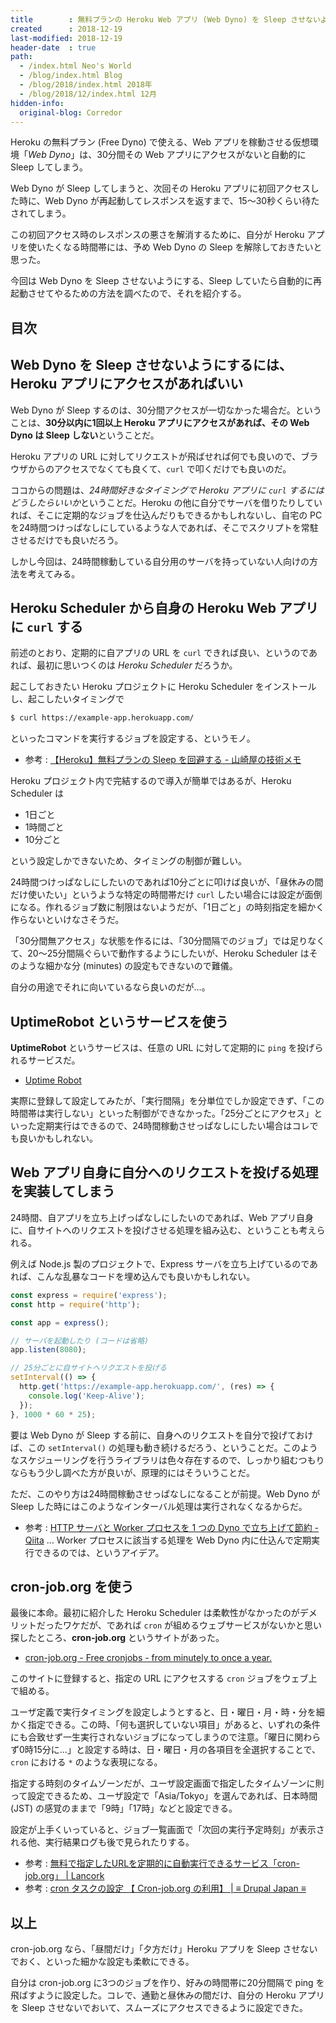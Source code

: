 ```yaml
---
title        : 無料プランの Heroku Web アプリ (Web Dyno) を Sleep させないようにするには cron-job.org が良いかも
created      : 2018-12-19
last-modified: 2018-12-19
header-date  : true
path:
  - /index.html Neo's World
  - /blog/index.html Blog
  - /blog/2018/index.html 2018年
  - /blog/2018/12/index.html 12月
hidden-info:
  original-blog: Corredor
---
```


Heroku の無料プラン (Free Dyno) で使える、Web アプリを稼動させる仮想環境「*Web Dyno*」は、30分間その Web アプリにアクセスがないと自動的に Sleep してしまう。

Web Dyno が Sleep してしまうと、次回その Heroku アプリに初回アクセスした時に、Web Dyno が再起動してレスポンスを返すまで、15〜30秒くらい待たされてしまう。

この初回アクセス時のレスポンスの悪さを解消するために、自分が Heroku アプリを使いたくなる時間帯には、予め Web Dyno の Sleep を解除しておきたいと思った。

今回は Web Dyno を Sleep させないようにする、Sleep していたら自動的に再起動させてやるための方法を調べたので、それを紹介する。

## 目次

## Web Dyno を Sleep させないようにするには、Heroku アプリにアクセスがあればいい

Web Dyno が Sleep するのは、30分間アクセスが一切なかった場合だ。ということは、**30分以内に1回以上 Heroku アプリにアクセスがあれば、その Web Dyno は Sleep しない**ということだ。

Heroku アプリの URL に対してリクエストが飛ばせれば何でも良いので、ブラウザからのアクセスでなくても良くて、`curl` で叩くだけでも良いのだ。

ココからの問題は、*24時間好きなタイミングで Heroku アプリに `curl` するにはどうしたらいいか*ということだ。Heroku の他に自分でサーバを借りたりしていれば、そこに定期的なジョブを仕込んだりもできるかもしれないし、自宅の PC を24時間つけっぱなしにしているような人であれば、そこでスクリプトを常駐させるだけでも良いだろう。

しかし今回は、24時間稼動している自分用のサーバを持っていない人向けの方法を考えてみる。

## Heroku Scheduler から自身の Heroku Web アプリに `curl` する

前述のとおり、定期的に自アプリの URL を `curl` できれば良い、というのであれば、最初に思いつくのは *Heroku Scheduler* だろうか。

起こしておきたい Heroku プロジェクトに Heroku Scheduler をインストールし、起こしたいタイミングで

```bash
$ curl https://example-app.herokuapp.com/
```

といったコマンドを実行するジョブを設定する、というモノ。

- 参考 : [【Heroku】無料プランの Sleep を回避する - 山崎屋の技術メモ](https://www.shookuro.com/entry/2018/05/05/112133)

Heroku プロジェクト内で完結するので導入が簡単ではあるが、Heroku Scheduler は

- 1日ごと
- 1時間ごと
- 10分ごと

という設定しかできないため、タイミングの制御が難しい。

24時間つけっぱなしにしたいのであれば10分ごとに叩けば良いが、「昼休みの間だけ使いたい」というような特定の時間帯だけ `curl` したい場合には設定が面倒になる。作れるジョブ数に制限はないようだが、「1日ごと」の時刻指定を細かく作らないといけなさそうだ。

「30分間無アクセス」な状態を作るには、「30分間隔でのジョブ」では足りなくて、20〜25分間隔ぐらいで動作するようにしたいが、Heroku Scheduler はそのような細かな分 (minutes) の設定もできないので難儀。

自分の用途でそれに向いているなら良いのだが…。

## UptimeRobot というサービスを使う

**UptimeRobot** というサービスは、任意の URL に対して定期的に `ping` を投げられるサービスだ。

- [Uptime Robot](https://uptimerobot.com/)

実際に登録して設定してみたが、「実行間隔」を分単位でしか設定できず、「この時間帯は実行しない」といった制御ができなかった。「25分ごとにアクセス」といった定期実行はできるので、24時間稼動させっぱなしにしたい場合はコレでも良いかもしれない。

## Web アプリ自身に自分へのリクエストを投げる処理を実装してしまう

24時間、自アプリを立ち上げっぱなしにしたいのであれば、Web アプリ自身に、自サイトへのリクエストを投げさせる処理を組み込む、ということも考えられる。

例えば Node.js 製のプロジェクトで、Express サーバを立ち上げているのであれば、こんな乱暴なコードを埋め込んでも良いかもしれない。

```javascript
const express = require('express');
const http = require('http');

const app = express();

// サーバを起動したり (コードは省略)
app.listen(8080);

// 25分ごとに自サイトへリクエストを投げる
setInterval(() => {
  http.get('https://example-app.herokuapp.com/', (res) => {
    console.log('Keep-Alive');
  });
}, 1000 * 60 * 25);
```

要は Web Dyno が Sleep する前に、自身へのリクエストを自分で投げておけば、この `setInterval()` の処理も動き続けるだろう、ということだ。このようなスケジューリングを行うライブラリは色々存在するので、しっかり組むつもりならもう少し調べた方が良いが、原理的にはそういうことだ。

ただ、このやり方は24時間稼動させっぱなしになることが前提。Web Dyno が Sleep した時にはこのようなインターバル処理は実行されなくなるからだ。

- 参考 : [HTTP サーバと Worker プロセスを 1 つの Dyno で立ち上げて節約 - Qiita](https://qiita.com/yuya_takeyama/items/4187258fc403abff7a2c) … Worker プロセスに該当する処理を Web Dyno 内に仕込んで定期実行できるのでは、というアイデア。

## cron-job.org を使う

最後に本命。最初に紹介した Heroku Scheduler は柔軟性がなかったのがデメリットだったワケだが、であれば `cron` が組めるウェブサービスがないかと思い探したところ、**cron-job.org** というサイトがあった。

- [cron-job.org - Free cronjobs - from minutely to once a year.](https://cron-job.org/en/)

このサイトに登録すると、指定の URL にアクセスする `cron` ジョブをウェブ上で組める。

ユーザ定義で実行タイミングを設定しようとすると、日・曜日・月・時・分を細かく指定できる。この時、「何も選択していない項目」があると、いずれの条件にも合致せず一生実行されないジョブになってしまうので注意。「曜日に関わらず0時15分に…」と設定する時は、日・曜日・月の各項目を全選択することで、`cron` における `*` のような表現になる。

指定する時刻のタイムゾーンだが、ユーザ設定画面で指定したタイムゾーンに則って設定できるため、ユーザ設定で「Asia/Tokyo」を選んであれば、日本時間 (JST) の感覚のままで「9時」「17時」などと設定できる。

設定が上手くいっていると、ジョブ一覧画面で「次回の実行予定時刻」が表示される他、実行結果ログも後で見られたりする。

- 参考 : [無料で指定したURLを定期的に自動実行できるサービス「cron-job.org」 | Lancork](https://www.lancork.net/2014/08/cron-job-org/)
- 参考 : [cron タスクの設定 【 Cron-job.org の利用】 | ≡ Drupal Japan ≡](http://drupal.jp/guide/cron_task_cron-job_org)

## 以上

cron-job.org なら、「昼間だけ」「夕方だけ」Heroku アプリを Sleep させないでおく、といった細かな設定も柔軟にできる。

自分は cron-job.org に3つのジョブを作り、好みの時間帯に20分間隔で ping を飛ばすように設定した。コレで、通勤と昼休みの間だけ、自分の Heroku アプリを Sleep させないでおいて、スムーズにアクセスできるように設定できた。
